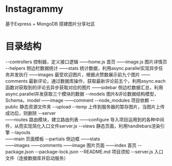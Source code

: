 # Instagrammy
基于Express + MongoDB 搭建图片分享社区

# 目录结构
--controllers       控制器，定义接口逻辑
     ——home.js      首页
     ——image.js     图片详情页
--helpers           侧边栏数据统计
     ——stats        统计数据，利用async.parallel实现异步任务并发执行
     ——images       最受欢迎图片，根据点赞数展示前九个图片
     ——comments     最新评论，通过数据库操作，获取最新评论前五个，利用async.each 函数对获取到的评论去异步获取对应的图片
     ——sidebar      侧边栏数据汇总，利用async.parallel并发获取三个模块的数据
--models            图片&评论数据结构模型，Schema，model
     ——image
     ——comment
--node_modules      项目依赖
--public            静态资源文件夹
     --upload
          --temp    上传到服务器的暂存图片，当图片上传成功后，则删除
--server             
     ——routes       路由模块，建立路由列表
     ——configure    导入项目运用到的各种中间件，从而实现简化入口文件server.js
--views             静态页面，利用handlebars渲染引擎
     --layouts      
          ——main    页面模板
     --partials     侧边框
          ——stats    
          ——images
          ——comments
     ——image         图片页面
     ——index         首页
--package.json
--package-lock.json
--README.md          项目须知
--server.js          入口文件（连接数据库并启动服务）